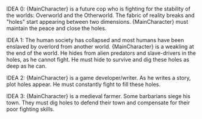 
IDEA 0:
{MainCharacter} is a future cop who is fighting for the stability of the worlds: Overworld and the Otherworld. The fabric of reality breaks and "holes" start appearing between two dimensions. {MainCharacter} must maintain the peace and close the holes.

IDEA 1:
The human society has collapsed and most humans have been enslaved by overlord from another world. {MainCharacter} is a weakling at the end of the world. He hides from alien predators and slave-drivers in the holes, as he cannot fight. He must hide to survive and dig these holes as deep as he can.

IDEA 2:
{MainCharacter} is a game developer/writer. As he writes a story, plot holes appear. He must constantly fight to fill these holes.

IDEA 3:
{MainCharacter} is a medieval farmer. Some barbarians siege his town. They must dig holes to defend their town and compensate for their poor fighting skills.


